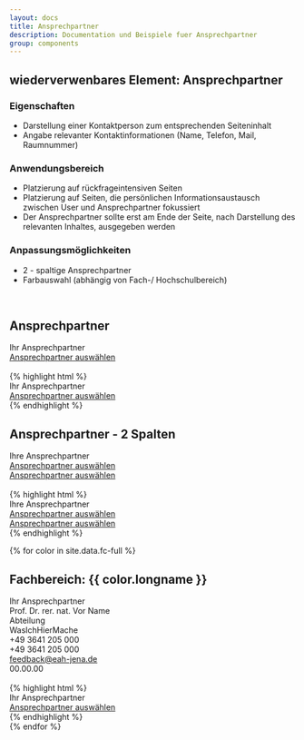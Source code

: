 ```yaml
---
layout: docs
title: Ansprechpartner
description: Documentation und Beispiele fuer Ansprechpartner
group: components
---
```


## wiederverwenbares Element: Ansprechpartner
### Eigenschaften
* Darstellung einer Kontaktperson zum entsprechenden Seiteninhalt
* Angabe relevanter Kontaktinformationen (Name, Telefon, Mail, Raumnummer)

### Anwendungsbereich
* Platzierung auf rückfrageintensiven Seiten
* Platzierung auf Seiten, die persönlichen Informationsaustausch zwischen User und Ansprechpartner fokussiert
* Der Ansprechpartner sollte erst am Ende der Seite, nach Darstellung des relevanten Inhaltes, ausgegeben werden

### Anpassungsmöglichkeiten
* 2 - spaltige Ansprechpartner
* Farbauswahl (abhängig von Fach-/ Hochschulbereich)

<br/>

<!-- eine Spalte - default -->
<section class="container">
  <h1>Ansprechpartner</h1>
</section>
<section>
  <section class="element-wrapper contact-color">
    <div class="container">
      <div class="row">
        <div class="contact-wrapper">
          <div class="title">
            <span class="spantitle">Ihr Ansprechpartner</span>
          </div>
          <div class="contact-picture-wrapper">
            <div class="col-xs-12 col-md-3 col-md-offset-3">
              <div class="contact-picture-content">
                <div class="defaulticon"></div>
              </div>
            </div>
          </div>
          <a class="contact-selector-button" href="#">Ansprechpartner auswählen</a>
          <div class="contact-details-wrapper">
          </div>
        </div>
      </div>
    </div>
  </section>

  <br/>

  <section class="container">
    {% highlight html %}
    <section class="element-wrapper contact-color">
      <div class="container">
        <div class="row">
          <div class="contact-wrapper">
            <div class="title">
              <span class="spantitle">Ihr Ansprechpartner</span>
            </div>
            <div class="contact-picture-wrapper">
              <div class="col-xs-12 col-md-3 col-md-offset-3">
                <div class="contact-picture-content">
                  <div class="defaulticon"></div>
                </div>
              </div>
            </div>
            <a class="contact-selector-button" href="#">Ansprechpartner auswählen</a>
            <div class="contact-details-wrapper">
            </div>
          </div>
        </div>
      </div>
    </section>
    {% endhighlight %}
  </section>
</section>

<!-- zwei Spalten - default -->
<section class="container">
  <h1>Ansprechpartner - 2 Spalten</h1>
</section>
<section>
  <section class="element-wrapper contact-color">
    <div class="container">
      <div class="row">
        <div class="contacts-wrapper">
          <div class="title">
            <span class="spantitle">Ihre Ansprechpartner</span>
          </div>
          <div class="col-xs-12 col-sm-6">
            <div class="contact-wrapper">
              <div class="contact-picture-wrapper">
                <div class="col-xs-12 col-md-6">
                  <div class="contact-picture-content">
                    <div class="defaulticon"></div>
                  </div>
                </div>
              </div>
              <a class="contact-selector-button" href="#">Ansprechpartner auswählen</a>
              <div class="contact-details-wrapper">
              </div>
            </div>
          </div>
          <div class="col-xs-12 col-sm-6">
            <div class="contact-wrapper">
              <div class="contact-picture-wrapper">
                <div class="col-xs-12 col-md-6">
                  <div class="contact-picture-content">
                    <div class="defaulticon"></div>
                  </div>
                </div>
              </div>
              <a class="contact-selector-button" href="#">Ansprechpartner auswählen</a>
              <div class="contact-details-wrapper">
              </div>
            </div>
          </div>
        </div>
      </div>
    </div>
  </section>

  <br/>

  <section class="container">
    {% highlight html %}
    <section class="element-wrapper contact-color">
      <div class="container">
        <div class="row">
          <div class="contacts-wrapper">
            <div class="title">
              <span class="spantitle">Ihre Ansprechpartner</span>
            </div>
            <div class="col-xs-12 col-sm-6">
              <div class="contact-wrapper">
                <div class="contact-picture-wrapper">
                  <div class="col-xs-12 col-md-6">
                    <div class="contact-picture-content">
                      <div class="defaulticon"></div>
                    </div>
                  </div>
                </div>
                <a class="contact-selector-button" href="#">Ansprechpartner auswählen</a>
                <div class="contact-details-wrapper">
                </div>
              </div>
            </div>
            <div class="col-xs-12 col-sm-6">
              <div class="contact-wrapper">
                <div class="contact-picture-wrapper">
                  <div class="col-xs-12 col-md-6">
                    <div class="contact-picture-content">
                      <div class="defaulticon"></div>
                    </div>
                  </div>
                </div>
                <a class="contact-selector-button" href="#">Ansprechpartner auswählen</a>
                <div class="contact-details-wrapper">
                </div>
              </div>
            </div>
          </div>
        </div>
      </div>
    </section>
    {% endhighlight %}
  </section>
</section>

<!-- Fachbereiche -->
{% for color in site.data.fc-full %}
<section class="container">
  <h1>Fachbereich: {{ color.longname }}</h1>
</section>
<section>
  <section class="element-wrapper contact-fc-{{ color.shortname }}">
    <div class="container">
      <div class="row">
        <div class="contact-wrapper">
          <div class="title">
            <span class="spantitle">Ihr Ansprechpartner</span>
          </div>
          <div class="contact-picture-wrapper">
            <div class="col-xs-12 col-md-3 col-md-offset-3">
              <div class="contact-picture-content">
                <div class="defaulticon"></div>
              </div>
            </div>
          </div>
          <div class="contact-details-wrapper">
            <div class="col-xs-12 col-md-6">
              <div class="row">
                <span class="contact-name">Prof. Dr. rer. nat. Vor Name</span>
              </div>
              <div class="row">
                <span class="contact-institution">Abteilung</span>
              </div>
              <div class="row">
                <span class="contact-jobtitle">WasIchHierMache</span>
              </div>
              <div class="row">
                <span class="contact-workphone">
                  <i class="fa fa-phone" aria-hidden="true"></i>
                  <span class="text">+49 3641 205 000</span>
                </span>
              </div>
              <div class="row">
                <span class="contact-workfax">
                  <i class="fa fa-fax" aria-hidden="true"></i>
                  <span class="text">+49 3641 205 000</span>
                </span>
              </div>
              <div class="row">
                <span class="contact-email">
                  <i class="fa fa-envelope-o" aria-hidden="true"></i>
                  <span class="text">
                    <a href="mailto:feedback@eah-jena.de">feedback@eah-jena.de</a>
                  </span>
                </span>
              </div>
              <div class="row">
                <span class="contact-roomnumber">
                  <i class="fa fa-map-marker" aria-hidden="true"></i>
                  <span class="text">00.00.00</span>
                </span>
              </div>
            </div>
          </div>
        </div>
      </div>
    </div>
  </section>

  <br/>

  <section class="container">
    {% highlight html %}
    <section class="element-wrapper contact-fc-{{ color.shortname }}">
      <div class="container">
        <div class="row">
          <div class="contact-wrapper">
            <div class="title">
              <span class="spantitle">Ihr Ansprechpartner</span>
            </div>
            <div class="contact-picture-wrapper">
              <div class="col-xs-12 col-md-3 col-md-offset-3">
                <div class="contact-picture-content">
                  <div class="defaulticon"></div>
                </div>
              </div>
            </div>
            <a class="contact-selector-button" href="#">Ansprechpartner auswählen</a>
            <div class="contact-details-wrapper">
            </div>
          </div>
        </div>
      </div>
    </section>
    {% endhighlight %}
  </section>
</section>
{% endfor %}
